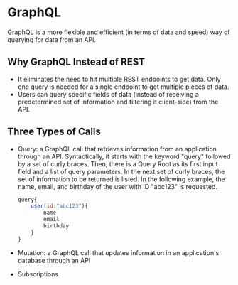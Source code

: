 # GraphQL
GraphQL is a more flexible and efficient (in terms of data and speed) way of querying for data from an API.
## Why GraphQL Instead of REST
- It eliminates the need to hit multiple REST endpoints to get data.  Only one query is needed for a single endpoint to get multiple pieces of data.
- Users can query specific fields of data (instead of receiving a predetermined set of information and filtering it client-side) from the API.
## Three Types of Calls
- Query: a GraphQL call that retrieves information from an application through an API.  Syntactically, it starts with the keyword "query" followed by a set of curly braces.  Then, there is a Query Root as its first input field and a list of query parameters.  In the next set of curly braces, the set of information to be returned is listed.  In the following example, the name, email, and birthday of the user with ID "abc123" is requested.

    ```javascript
    query{
        user(id:"abc123"){
            name
            email
            birthday
        }
    }
    ``` 
    
- Mutation: a GraphQL call that updates information in an application's database through an API
- Subscriptions